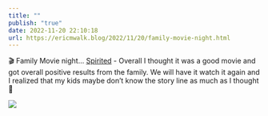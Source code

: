 ```yaml
---
title: ""
publish: "true"
date: 2022-11-20 22:10:18
url: https://ericmwalk.blog/2022/11/20/family-movie-night.html
---
```


🎬 Family Movie night… [Spirited](https://m.imdb.com/title/tt10999120/) - Overall I thought it was a good movie and got overall positive results from the family. We will have it watch it again and I realized that my kids maybe don’t know the story line as much as I thought 🫣


![](https://ericmwalk.blog/uploads/2022/402ed082be.jpg)